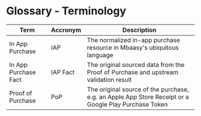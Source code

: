 # Glossary - Terminology

| Term | Accronym | Description |
| ---- | -------- | ----------- |
| In App Purchase | IAP | The normalized in-app purchase resource in Mbaasy's ubiquitous language |
| In App Purchase Fact | IAP Fact | The original sourced data from the Proof of Purchase and upstream validation result |
| Proof of Purchase | PoP | The original source of the purchase, e.g. an Apple App Store Receipt or a Google Play Purchase Token |
